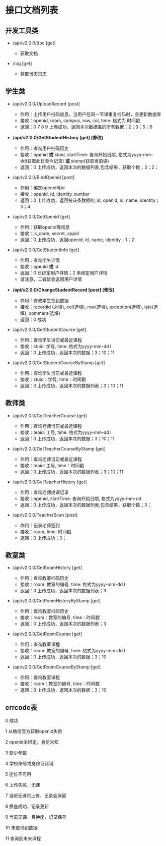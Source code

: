 # 接口文档列表

## 开发工具类
* /api/v2.0.0/doc [get]
    * 获取文档

* /log [get]
    * 获取当天日志

## 学生类
* /api/v2.0.0/UploadRecord [post]
    * 作用：上传用户扫码信息，当用户在同一节课重复扫码时，会更新数据库
    * 接收：openid, room, campus, row, col, time: 格式为 时间戳
    * 返回：0 7 8 9 上传成功，返回本次数据库的所有数据；2；3；5；6
        
* **/api/v2.0.0/GetStudentHistory [get] (修改)**
    * 作用：查询用户扫码历史
    * 接收：openid **或** stuid, startTime: 查询开始日期, 格式为yyyy-mm-dd(获取此日至今记录) **或** stamp(获取当前课)
    * 返回：0 上传成功，返回本次的数据列表,包含结果，获取个数；3；2；

* /api/v2.0.0/BindOpenid [post]
    * 作用：绑定openid与id
    * 接收：openid, id, identity_number
    * 返回：0 上传成功，返回被该条数据的_id, openid, id, name, identity；3；4 

* /api/v2.0.0/GetOpenid [get]
    * 作用：获取openid等信息
    * 接收：js_code, secret, appid
    * 返回：0 上传成功，返回openid, id, name, identity；1；2

* /api/v2.0.0/GetStudentInfo [get]
    * 作用：查询学生详情
    * 接收：openid **或** id
    * 返回：0 已绑定用户详情；2 未绑定用户详情
    * 请注意，二者皆会返回用户详情

* **/api/v2.0.0/ChangeStudentRecord [post] (修改)**
    * 作用：修改学生签到数据
    * 接收：recordid (必填), col(选填), row(选填), exception(选填), late(选填), comment(选填)
    * 返回：0 成功

* /api/v2.0.0/GetStudentCourse [get]
    * 作用：查询学生当前或最近课程
    * 接收：stuid: 学号, time: 格式为yyyy-mm-dd l
    * 返回：0 上传成功，返回本次的数据；3；10；11

* /api/v2.0.0/GetStudentCourseByStamp [get]
    * 作用：查询学生当前或最近课程
    * 接收：stuid：学号,  time：时间戳
    * 返回：0 上传成功，返回本次的数据列表；3；10；11

## 教师类
* /api/v2.0.0/GetTeacherCourse [get]
    * 作用：查询老师当前或最近课程
    * 接收：teaid: 工号, time: 格式为yyyy-mm-dd l
    * 返回：0 上传成功，返回本次的数据；3；10；11

* /api/v2.0.0/GetTeacherCourseByStamp [get]
    * 作用：查询老师当前或最近课程
    * 接收：teaid: 工号,  time：时间戳
    * 返回：0 上传成功，返回本次的数据列表；3；10；11

* /api/v2.0.0/GetTeacherHistory [get]
    * 作用：查询老师授课记录
    * 接收：openid, startTime: 查询开始日期, 格式为yyyy-mm-dd 
    * 返回：0 上传成功，返回本次的数据列表,包含结果，获取个数；3；

* /api/v2.0.0/TeacherScan [post]
    * 作用：记录老师签到
    * 接收：room, time: 时间戳
    * 返回：0 上传成功；3；

## 教室类
* /api/v2.0.0/GetRoomHistory [get]
    * 作用：查询教室扫码历史
    * 接收：room: 教室的编号, time: 格式为yyyy-mm-dd l
    * 返回：0 上传成功，返回本次的数据列表；3

* /api/v2.0.0/GetRoomHistoryByStamp [get]
    * 作用：查询教室扫码历史
    * 接收：room：教室的编号,  time：时间戳
    * 返回：0 上传成功，返回本次的数据列表；3

* /api/v2.0.0/GetRoomCourse [get]
    * 作用：查询教室课程
    * 接收：room: 教室的编号, time: 格式为yyyy-mm-dd l
    * 返回：0 上传成功，返回本次的数据；3；10

* /api/v2.0.0/GetRoomCourseByStamp [get]
    * 作用：查询教室课程
    * 接收：room：教室的编号,  time：时间戳
    * 返回：0 上传成功，返回本次的数据；3；10



## errcode表
0 成功

1 从微信官方获取openid失败

2 openid未绑定，身份未知

3 缺少参数

4 学校账号或身份证错误

5 座位不可用

6 上传失败，无课

7 当前无课时上传，记录会保留

8 换座成功，记录更新

9 当前无课，且换座，记录保存

10 未查询到数据

11 查询到未来课程